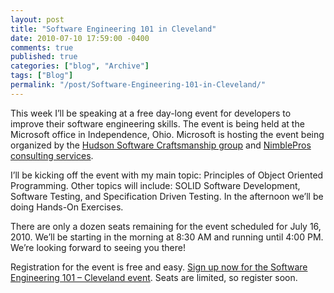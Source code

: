 ```yaml
---
layout: post
title: "Software Engineering 101 in Cleveland"
date: 2010-07-10 17:59:00 -0400
comments: true
published: true
categories: ["blog", "Archive"]
tags: ["Blog"]
permalink: "/post/Software-Engineering-101-in-Cleveland/"
---
```

<!-- more -->



<p>This week I&rsquo;ll be speaking at a free day-long event for developers to improve their software engineering skills. The event is being held at the Microsoft office in Independence, Ohio. Microsoft is hosting the event being organized by the <a href="http://hudsonsc.com/" target="_blank">Hudson Software Craftsmanship group</a> and <a href="http://nimblepros.com/" target="_blank">NimblePros consulting services</a>.</p>
<p>I&rsquo;ll be kicking off the event with my main topic: Principles of Object Oriented Programming. Other topics will include: SOLID Software Development, Software Testing, and Specification Driven Testing. In the afternoon we&rsquo;ll be doing Hands-On Exercises.</p>
<p>There are only a dozen seats remaining for the event scheduled for July 16, 2010. We&rsquo;ll be starting in the morning at 8:30 AM and running until 4:00 PM. We&rsquo;re looking forward to seeing you there!</p>
<p>Registration for the event is free and easy. <a href="http://nimblepros.com/news-and-events/software-engineering-101---cleveland.aspx" target="_blank">Sign up now for the Software Engineering 101 &ndash; Cleveland event</a>. Seats are limited, so register soon.</p>
